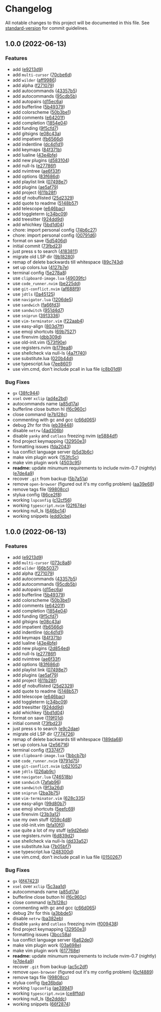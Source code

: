# Changelog

All notable changes to this project will be documented in this file. See [standard-version](https://github.com/conventional-changelog/standard-version) for commit guidelines.

## 1.0.0 (2022-06-13)


### Features

* add  ([e9213d9](https://github.com/kohane27/nvim-config/commit/e9213d94bc8deba8314e606714b355c3535e91df))
* add `multi-cursor` ([70cbe6d](https://github.com/kohane27/nvim-config/commit/70cbe6dbaadb0649d44c8408c5eec1487deb2628))
* add `wilder` ([aff9986](https://github.com/kohane27/nvim-config/commit/aff9986fdfa86beba112467ebc45d86ea39059d7))
* add alpha ([f271079](https://github.com/kohane27/nvim-config/commit/f2710799cf6fe6f62b428ab04b8ceb3864c17e90))
* add autocommands ([43357b5](https://github.com/kohane27/nvim-config/commit/43357b524671c5c4c07980c9730e1ea98a37b782))
* add autocommands ([95cdb5b](https://github.com/kohane27/nvim-config/commit/95cdb5ba11925b54ef4831714240af8eb7f655ed))
* add autopairs ([d15ec6a](https://github.com/kohane27/nvim-config/commit/d15ec6a69f83020f91b15187451e10e45dd04368))
* add bufferline ([5b49379](https://github.com/kohane27/nvim-config/commit/5b49379868edb50a1761727ec38fbe96d63fd05b))
* add colorscheme ([50b3be1](https://github.com/kohane27/nvim-config/commit/50b3be11e82db27737f0d62b5f953bd047f899bc))
* add comments ([e64201f](https://github.com/kohane27/nvim-config/commit/e64201f498581b0ae88edfeb2e5169a6994a7a40))
* add completion ([1854e04](https://github.com/kohane27/nvim-config/commit/1854e04079e0af692b5158a5ed0fe0415eba2f71))
* add funding ([9f5cfd7](https://github.com/kohane27/nvim-config/commit/9f5cfd73b882ecca283e84b8f152e9e6715add51))
* add gitsigns ([e08c43a](https://github.com/kohane27/nvim-config/commit/e08c43aee38f7c5e248228c88c818927504ec0e4))
* add impatient ([fb6566d](https://github.com/kohane27/nvim-config/commit/fb6566daf02601ad900fd6251ce5befc3ca790b4))
* add indentline ([dc4d1d1](https://github.com/kohane27/nvim-config/commit/dc4d1d1f7f14601b1b3ccac01b24ade907c2fc82))
* add keymaps ([84f371b](https://github.com/kohane27/nvim-config/commit/84f371be8a13ca7bbc45345448224096b96d06be))
* add lualine ([43e4bfe](https://github.com/kohane27/nvim-config/commit/43e4bfe325bb3d3930051a224ba32a390775d18c))
* add new plugins ([d583104](https://github.com/kohane27/nvim-config/commit/d583104fe0655566008166d310e844e91cf9432c))
* add null-ls ([e27786f](https://github.com/kohane27/nvim-config/commit/e27786fcacfa902bcd68dedcefb547de8566c7a7))
* add nvimtree ([ae6f33f](https://github.com/kohane27/nvim-config/commit/ae6f33f14335c6506f02515491928aae07c5f7c9))
* add options ([83f686d](https://github.com/kohane27/nvim-config/commit/83f686d0742a45f18e9044a67c291575ca68bba7))
* add playlist link ([07498e7](https://github.com/kohane27/nvim-config/commit/07498e71c3ba8563c3316714b575ddac40effa76))
* add plugins ([ae5af79](https://github.com/kohane27/nvim-config/commit/ae5af79e40ecf1679bf86868c36dd74fc9c97a50))
* add project ([611b28f](https://github.com/kohane27/nvim-config/commit/611b28fb71507a835ff646e5d30e527b01914db6))
* add qf nobuflisted ([25d2329](https://github.com/kohane27/nvim-config/commit/25d23293067d8dd5be0f15b0ff6cc47b8c22ff6d))
* add quote to readme ([5148b57](https://github.com/kohane27/nvim-config/commit/5148b575145cb0da44b831014c4263cffbc37cbb))
* add telescope ([e646bac](https://github.com/kohane27/nvim-config/commit/e646bac5ba142236f2e6cfcc4a843395af090ddc))
* add toggleterm ([c34bc09](https://github.com/kohane27/nvim-config/commit/c34bc09eded2700c15d495ff5ae045e42aed80e4))
* add treesitter ([924dd9d](https://github.com/kohane27/nvim-config/commit/924dd9d01f3b0f320cd35a0d292d558a56ece213))
* add whichkey ([5bd1d04](https://github.com/kohane27/nvim-config/commit/5bd1d04159b3da2236404673c11ea1770da04988))
* chore: import personal config ([74b6c27](https://github.com/kohane27/nvim-config/commit/74b6c27b3547def02ca1eaa8f8108fb8cf37c89c))
* chore: import personal config ([00791d6](https://github.com/kohane27/nvim-config/commit/00791d6db6e7701eb95235fc5c5a01adb9dabd58))
* format on save ([5d5406d](https://github.com/kohane27/nvim-config/commit/5d5406d566f49264e10b07f5de09ce703a473c86))
* initial commit ([73fbd23](https://github.com/kohane27/nvim-config/commit/73fbd2343b0e350db8e48d34037a71224ffd98d5))
* just press s to search ([4183811](https://github.com/kohane27/nvim-config/commit/4183811d4c661bdd62c1c83111b708b5051efc27))
* migrate old LSP dir ([9b18280](https://github.com/kohane27/nvim-config/commit/9b18280be58965a6816e0040e0fd7b4733052fbe))
* remap of delete backwards till whitespace ([89c743d](https://github.com/kohane27/nvim-config/commit/89c743dc832592368fa5789581722b75aa78feba))
* set up colors.lua ([4127b7e](https://github.com/kohane27/nvim-config/commit/4127b7e6fa4187d19515e01092d6c502698f409a))
* terminal config ([5e278a8](https://github.com/kohane27/nvim-config/commit/5e278a8a7e88c5df6f5083b8af8241703cadcc2e))
* use `clipboard-image.lua` ([49039fc](https://github.com/kohane27/nvim-config/commit/49039fcac7bfee6d5f14f6452e4a94107e513cd5))
* use `code_runner.nvim` ([be225dd](https://github.com/kohane27/nvim-config/commit/be225ddb1ea3233278d5b6271ca1799063de1dc4))
* use `git-conflict.nvim` ([af688f9](https://github.com/kohane27/nvim-config/commit/af688f923e841786037fc71908af9078ffc52a12))
* use `jdtls` ([0a45125](https://github.com/kohane27/nvim-config/commit/0a451252ac1537028e70f41321137ab196017cff))
* use `navigator.lua` ([1206de5](https://github.com/kohane27/nvim-config/commit/1206de536a787379a8af37c697377ffea78e7cd2))
* use `sandwich` ([fa66fd3](https://github.com/kohane27/nvim-config/commit/fa66fd3adc9c0dcb1d443274ef38059a03e9eb9e))
* use `sandwitch` ([951d4d7](https://github.com/kohane27/nvim-config/commit/951d4d74cf203e3fdc7b45339262acc12fe02381))
* use `sniprun` ([3913336](https://github.com/kohane27/nvim-config/commit/391333639b2744de16fd6e6003f719ce02700c1e))
* use `vim-terminator.vim` ([f22aab4](https://github.com/kohane27/nvim-config/commit/f22aab448cd16b03f77903a749478d6cce3c6b83))
* use easy-align ([803d7ff](https://github.com/kohane27/nvim-config/commit/803d7ffd088c29e7c4c25db65910dd2b9874c51b))
* use emoji shortcuts ([69b7527](https://github.com/kohane27/nvim-config/commit/69b7527f22f81cd69d5fd78230a81e69b76e55fc))
* use firenvim ([dbb309d](https://github.com/kohane27/nvim-config/commit/dbb309d79dbe1e97104add8e3a3e30a02aef0c32))
* use old-init.vim ([573f90e](https://github.com/kohane27/nvim-config/commit/573f90e75cbc8b5ebdcaa280d9eed0f64840bb62))
* use registers.nvim ([b179ea8](https://github.com/kohane27/nvim-config/commit/b179ea86ba56e2db1cfe1efaa7ade7412ff7535b))
* use shellcheck via null-ls ([4a7f740](https://github.com/kohane27/nvim-config/commit/4a7f740f09898321e7d0032b601cc7970500d859))
* use substitute.lua ([020b44d](https://github.com/kohane27/nvim-config/commit/020b44d58b9602232ae79caaf62852176b937421))
* use typescript.lua ([7ee8601](https://github.com/kohane27/nvim-config/commit/7ee860119d0adbcb89f9ad918b5c9dc5f8695569))
* use vim.cmd, don't include pcall in lua file ([c8b01d9](https://github.com/kohane27/nvim-config/commit/c8b01d9e4568326dd857f194ffa7f539a58bd4a8))


### Bug Fixes

* `gx` ([38fc944](https://github.com/kohane27/nvim-config/commit/38fc9446135dc842edfc54616e48b58616cbbbf9))
* `xsel` over `xclip` ([ad4e2bd](https://github.com/kohane27/nvim-config/commit/ad4e2bd495e91034650067b3eb1574e0d811dfcd))
* autocommands name ([a85d17a](https://github.com/kohane27/nvim-config/commit/a85d17a92daadf0bec835a373cf8d0dd89cc1816))
* bufferline close button hl ([f6c960c](https://github.com/kohane27/nvim-config/commit/f6c960cdf8afdad6e879b155dc8724763433dc3f))
* close command ([e7b128c](https://github.com/kohane27/nvim-config/commit/e7b128cc3b078ab85187201959e234126700b31f))
* commenting with gc and gcc ([c66d065](https://github.com/kohane27/nvim-config/commit/c66d0657d76f8b86aadc461d727863e9c66c3887))
* debug 2hr for this ([eb39448](https://github.com/kohane27/nvim-config/commit/eb394484a90ba55c6f1de980598a1fbdadfaed7c))
* disable `netrw` ([4ad306b](https://github.com/kohane27/nvim-config/commit/4ad306b722157c689e1fdfdac65cb68c564c4153))
* disable `yanky` and `cutlass` freezing nvim ([e5884df](https://github.com/kohane27/nvim-config/commit/e5884df28718c120a625cc44b0a979cc4b8958e1))
* find project keymapping ([32950e3](https://github.com/kohane27/nvim-config/commit/32950e3b07af7f5de67fedcbef116911c9be8f8a))
* formatting issues ([fda2043](https://github.com/kohane27/nvim-config/commit/fda20434eb3cead1e29845da24d29eb53e2f3ab3))
* lua conflict language server ([b5d3b6c](https://github.com/kohane27/nvim-config/commit/b5d3b6c68d19e436d7c6928445a92810791938ca))
* make vim plugin work ([153fc5c](https://github.com/kohane27/nvim-config/commit/153fc5cefda14ded6e18584c656911e77e30e44d))
* make vim plugin work ([4503c95](https://github.com/kohane27/nvim-config/commit/4503c95ecede62e87c795d316a8fbf0f0e5d1b60))
* **readme:** update minumum requirements to include nvim-0.7 (nightly) ([e7de4a9](https://github.com/kohane27/nvim-config/commit/e7de4a90d164e881527e4a6278b9a03c2506fd5a))
* recover `.git` from backup ([5b7a51a](https://github.com/kohane27/nvim-config/commit/5b7a51ac31309834a09484b653a110246ef58983))
* remove `open-browser` (figured out it's my config problem) ([aa39e68](https://github.com/kohane27/nvim-config/commit/aa39e685694989c9e396b909b156ded0f5a69124))
* remove tags file ([99808cc](https://github.com/kohane27/nvim-config/commit/99808cc7d50441bd2ded7a2c2c84c57c081d400a))
* stylua config ([86ce2f8](https://github.com/kohane27/nvim-config/commit/86ce2f8a3561730549e8800b959bac3f341ace08))
* working `lspconfig` ([c12cf56](https://github.com/kohane27/nvim-config/commit/c12cf56698d82da300fa807203cf30fabcc5e256))
* working `typescript.nvim` ([02f674e](https://github.com/kohane27/nvim-config/commit/02f674e3523fa1e80ed4843bf17f2370519ed102))
* working null_ls ([646bc14](https://github.com/kohane27/nvim-config/commit/646bc146386c40176b30127d023466c6a8306484))
* working snippets ([edd0cbe](https://github.com/kohane27/nvim-config/commit/edd0cbeb7c2c9e03423fbbeecacc4dcf04907bdb))

## 1.0.0 (2022-06-13)


### Features

* add  ([e9213d9](https://github.com/kohane27/nvim-config/commit/e9213d94bc8deba8314e606714b355c3535e91df))
* add `multi-cursor` ([073c8a8](https://github.com/kohane27/nvim-config/commit/073c8a8d129ea99d0a84a92de9ee961e9a3af39a))
* add `wilder` ([66b5037](https://github.com/kohane27/nvim-config/commit/66b50374aae6a1a5fafa505ebfe34e581a643a7a))
* add alpha ([f271079](https://github.com/kohane27/nvim-config/commit/f2710799cf6fe6f62b428ab04b8ceb3864c17e90))
* add autocommands ([43357b5](https://github.com/kohane27/nvim-config/commit/43357b524671c5c4c07980c9730e1ea98a37b782))
* add autocommands ([95cdb5b](https://github.com/kohane27/nvim-config/commit/95cdb5ba11925b54ef4831714240af8eb7f655ed))
* add autopairs ([d15ec6a](https://github.com/kohane27/nvim-config/commit/d15ec6a69f83020f91b15187451e10e45dd04368))
* add bufferline ([5b49379](https://github.com/kohane27/nvim-config/commit/5b49379868edb50a1761727ec38fbe96d63fd05b))
* add colorscheme ([50b3be1](https://github.com/kohane27/nvim-config/commit/50b3be11e82db27737f0d62b5f953bd047f899bc))
* add comments ([e64201f](https://github.com/kohane27/nvim-config/commit/e64201f498581b0ae88edfeb2e5169a6994a7a40))
* add completion ([1854e04](https://github.com/kohane27/nvim-config/commit/1854e04079e0af692b5158a5ed0fe0415eba2f71))
* add funding ([9f5cfd7](https://github.com/kohane27/nvim-config/commit/9f5cfd73b882ecca283e84b8f152e9e6715add51))
* add gitsigns ([e08c43a](https://github.com/kohane27/nvim-config/commit/e08c43aee38f7c5e248228c88c818927504ec0e4))
* add impatient ([fb6566d](https://github.com/kohane27/nvim-config/commit/fb6566daf02601ad900fd6251ce5befc3ca790b4))
* add indentline ([dc4d1d1](https://github.com/kohane27/nvim-config/commit/dc4d1d1f7f14601b1b3ccac01b24ade907c2fc82))
* add keymaps ([84f371b](https://github.com/kohane27/nvim-config/commit/84f371be8a13ca7bbc45345448224096b96d06be))
* add lualine ([43e4bfe](https://github.com/kohane27/nvim-config/commit/43e4bfe325bb3d3930051a224ba32a390775d18c))
* add new plugins ([2d854ed](https://github.com/kohane27/nvim-config/commit/2d854ed3fc4583dbdf3c00fbb114e1a1b2180a87))
* add null-ls ([e27786f](https://github.com/kohane27/nvim-config/commit/e27786fcacfa902bcd68dedcefb547de8566c7a7))
* add nvimtree ([ae6f33f](https://github.com/kohane27/nvim-config/commit/ae6f33f14335c6506f02515491928aae07c5f7c9))
* add options ([83f686d](https://github.com/kohane27/nvim-config/commit/83f686d0742a45f18e9044a67c291575ca68bba7))
* add playlist link ([07498e7](https://github.com/kohane27/nvim-config/commit/07498e71c3ba8563c3316714b575ddac40effa76))
* add plugins ([ae5af79](https://github.com/kohane27/nvim-config/commit/ae5af79e40ecf1679bf86868c36dd74fc9c97a50))
* add project ([611b28f](https://github.com/kohane27/nvim-config/commit/611b28fb71507a835ff646e5d30e527b01914db6))
* add qf nobuflisted ([25d2329](https://github.com/kohane27/nvim-config/commit/25d23293067d8dd5be0f15b0ff6cc47b8c22ff6d))
* add quote to readme ([5148b57](https://github.com/kohane27/nvim-config/commit/5148b575145cb0da44b831014c4263cffbc37cbb))
* add telescope ([e646bac](https://github.com/kohane27/nvim-config/commit/e646bac5ba142236f2e6cfcc4a843395af090ddc))
* add toggleterm ([c34bc09](https://github.com/kohane27/nvim-config/commit/c34bc09eded2700c15d495ff5ae045e42aed80e4))
* add treesitter ([924dd9d](https://github.com/kohane27/nvim-config/commit/924dd9d01f3b0f320cd35a0d292d558a56ece213))
* add whichkey ([5bd1d04](https://github.com/kohane27/nvim-config/commit/5bd1d04159b3da2236404673c11ea1770da04988))
* format on save ([119f01d](https://github.com/kohane27/nvim-config/commit/119f01d7c6f833f7c63060b6b82a7adcff9f45e7))
* initial commit ([73fbd23](https://github.com/kohane27/nvim-config/commit/73fbd2343b0e350db8e48d34037a71224ffd98d5))
* just press s to search ([e9c2dae](https://github.com/kohane27/nvim-config/commit/e9c2dae4b38c5add499bb6ff95f939753a0654b2))
* migrate old LSP dir ([7774726](https://github.com/kohane27/nvim-config/commit/777472692f7ba75171c2159d8806bf1b6180dbd9))
* remap of delete backwards till whitespace ([189da68](https://github.com/kohane27/nvim-config/commit/189da683078322f80d12e0845fe5d45f35db0c12))
* set up colors.lua ([2e56716](https://github.com/kohane27/nvim-config/commit/2e56716d5500aba797548ce0bb60ba42aa166f99))
* terminal config ([f3374f7](https://github.com/kohane27/nvim-config/commit/f3374f7fd1576fe3cd656bfc655ff7454126a078))
* use `clipboard-image.lua` ([1bbcb7b](https://github.com/kohane27/nvim-config/commit/1bbcb7b010262e017ba79dbd019033ddaef24869))
* use `code_runner.nvim` ([9791d75](https://github.com/kohane27/nvim-config/commit/9791d75499932c940c60891350b5896a71bd2d6f))
* use `git-conflict.nvim` ([c621052](https://github.com/kohane27/nvim-config/commit/c6210529503787c4ea3b8ff31170f1cdbd6d939e))
* use `jdtls` ([026ab9c](https://github.com/kohane27/nvim-config/commit/026ab9c044d598a40d81faed838fcfa2f5056df8))
* use `navigator.lua` ([746518b](https://github.com/kohane27/nvim-config/commit/746518b245f1c422577110e9b68437207469e984))
* use `sandwich` ([7afab96](https://github.com/kohane27/nvim-config/commit/7afab96c2ee0b6f18b3adf605bf1e432af6e52f0))
* use `sandwitch` ([9f3a26d](https://github.com/kohane27/nvim-config/commit/9f3a26da68f25a2a4e15684e74f5540d550cdb7c))
* use `sniprun` ([2ba3b75](https://github.com/kohane27/nvim-config/commit/2ba3b75c18cd41f7554b480a65cb65d56d929cda))
* use `vim-terminator.vim` ([628c335](https://github.com/kohane27/nvim-config/commit/628c335774306c8ba2cddc0e71c41aa294a8b5d7))
* use easy-align ([99d80b7](https://github.com/kohane27/nvim-config/commit/99d80b7f106e0d84f536ffe7884b4c71397f8dd9))
* use emoji shortcuts ([5eefc69](https://github.com/kohane27/nvim-config/commit/5eefc69e30873fa9b821245686003168bfb66ec4))
* use firenvim ([23b3a12](https://github.com/kohane27/nvim-config/commit/23b3a129d0fe00b41be1996787a651b2ef96c114))
* use my own stuff ([059c4d8](https://github.com/kohane27/nvim-config/commit/059c4d86d8e1541368cf4178ec07227637494945))
* use old-init.vim ([bfa10f0](https://github.com/kohane27/nvim-config/commit/bfa10f037c2b2bf3e2c2dd1a19b62d325fa949fc))
* use quite a lot of my stuff ([e9d26eb](https://github.com/kohane27/nvim-config/commit/e9d26eb162623059aea73356bb7be77b991f3399))
* use registers.nvim ([6d839d2](https://github.com/kohane27/nvim-config/commit/6d839d2d14a9cf99e48c56bacacc061a84af66fb))
* use shellcheck via null-ls ([dd33a52](https://github.com/kohane27/nvim-config/commit/dd33a528cb5e3d404a5d28359e3a084381398a89))
* use substitute.lua ([7b05bf7](https://github.com/kohane27/nvim-config/commit/7b05bf700e6ef30cdc308e6fee005388ca41a6eb))
* use typescript.lua ([248300d](https://github.com/kohane27/nvim-config/commit/248300d0d0ad6d4b76a9c34696345ec66aa01438))
* use vim.cmd, don't include pcall in lua file ([0150267](https://github.com/kohane27/nvim-config/commit/0150267cd77e28da64601f3be6ae2e39585f1cfb))


### Bug Fixes

* `gx` ([6f47423](https://github.com/kohane27/nvim-config/commit/6f4742390b2711ccaff039ff685c7317eb515802))
* `xsel` over `xclip` ([5c3aa1d](https://github.com/kohane27/nvim-config/commit/5c3aa1d28ed5d02ba37af4020099e588b9e5d73f))
* autocommands name ([a85d17a](https://github.com/kohane27/nvim-config/commit/a85d17a92daadf0bec835a373cf8d0dd89cc1816))
* bufferline close button hl ([f6c960c](https://github.com/kohane27/nvim-config/commit/f6c960cdf8afdad6e879b155dc8724763433dc3f))
* close command ([e7b128c](https://github.com/kohane27/nvim-config/commit/e7b128cc3b078ab85187201959e234126700b31f))
* commenting with gc and gcc ([c66d065](https://github.com/kohane27/nvim-config/commit/c66d0657d76f8b86aadc461d727863e9c66c3887))
* debug 2hr for this ([a3bbde5](https://github.com/kohane27/nvim-config/commit/a3bbde57793b16607af549703a36d64b0f1ab2f3))
* disable `netrw` ([ba382eb](https://github.com/kohane27/nvim-config/commit/ba382eb3e2e1b50daa6e15ff070c25566d9b6135))
* disable `yanky` and `cutlass` freezing nvim ([f009438](https://github.com/kohane27/nvim-config/commit/f0094386ed0a59f8540d1d3e32ec8bb7252002a8))
* find project keymapping ([32950e3](https://github.com/kohane27/nvim-config/commit/32950e3b07af7f5de67fedcbef116911c9be8f8a))
* formatting issues ([3bcc58a](https://github.com/kohane27/nvim-config/commit/3bcc58abe3cc41a40187db70650969d4aab0ad9c))
* lua conflict language server ([6a62de0](https://github.com/kohane27/nvim-config/commit/6a62de09a5a5e28a20cfeb45a9579ecf6e9ba9eb))
* make vim plugin work ([03a698e](https://github.com/kohane27/nvim-config/commit/03a698ea02a57af1858baaff5d6e5c8b8966bb20))
* make vim plugin work ([617768e](https://github.com/kohane27/nvim-config/commit/617768e2eef2bc705ce52036775ba11b0b466e46))
* **readme:** update minumum requirements to include nvim-0.7 (nightly) ([e7de4a9](https://github.com/kohane27/nvim-config/commit/e7de4a90d164e881527e4a6278b9a03c2506fd5a))
* recover `.git` from backup ([ac5c2df](https://github.com/kohane27/nvim-config/commit/ac5c2dfc5bd49d0b04921bae515e749b7d227cc5))
* remove `open-browser` (figured out it's my config problem) ([0cf4889](https://github.com/kohane27/nvim-config/commit/0cf488998f47e4c464f1f710e6326d0ff35cb96e))
* remove tags file ([99808cc](https://github.com/kohane27/nvim-config/commit/99808cc7d50441bd2ded7a2c2c84c57c081d400a))
* stylua config ([be36bda](https://github.com/kohane27/nvim-config/commit/be36bda30969e28e2882d811e45c73ab6b4e6c2a))
* working `lspconfig` ([ae39941](https://github.com/kohane27/nvim-config/commit/ae39941635d47dd6fe3764f7d02e933013325039))
* working `typescript.nvim` ([ce8ffdd](https://github.com/kohane27/nvim-config/commit/ce8ffdd107453c6915c1646f37454f225d6a49b6))
* working null_ls ([8e2dddc](https://github.com/kohane27/nvim-config/commit/8e2dddc01925a8e5fa29470005b7d1c5e3ef1a1c))
* working snippets ([66f2874](https://github.com/kohane27/nvim-config/commit/66f28742ef0c267077d24254fafe14a74ced8b10))
